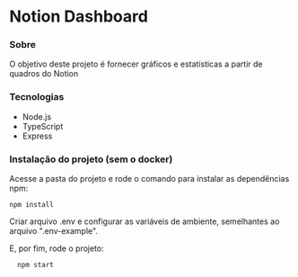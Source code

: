 # Notion Dashboard

### Sobre

O objetivo deste projeto é fornecer gráficos e estatísticas a partir de quadros do Notion

### Tecnologias

- Node.js
- TypeScript
- Express

### Instalação do projeto (sem o docker)

Acesse a pasta do projeto e rode o comando para instalar as dependências npm:

    npm install

Criar arquivo .env e configurar as variáveis de ambiente, semelhantes ao arquivo ".env-example".

E, por fim, rode o projeto:

```
  npm start
```
